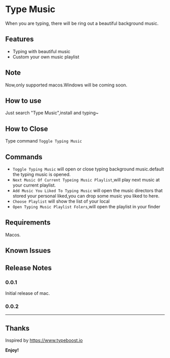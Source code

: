 # Type Music

When you are typing, there will be ring out a beautiful background music.

## Features

- Typing with beautiful music
- Custom your own music playlist

## Note

Now,only supported macos.Windows will be coming soon.

## How to use

Just search "Type Music",install and typing~

## How to Close

Type command ```Toggle Typing Music```

## Commands

- ```Toggle Typing Music``` will open or close typing background music.default the typing music is opened.
- ```Next Music Of Current Typeing Music Playlist```,will play next music at your current playlist.
- ```Add Music You Liked To Typing Music``` will open the music directors that stored your personal liked,you can drop some music you liked to here.
- ```Choose Playlist``` will show the list of your local
- ```Open Typing Music Playlist Folers```,will open the playlist in your finder

## Requirements

Macos.

## Known Issues

## Release Notes

### 0.0.1

Initial release of mac.

### 0.0.2

-----------------------------------------------------------------------------------------------------------

## Thanks

Inspired by <https://www.typeboost.io>

**Enjoy!**